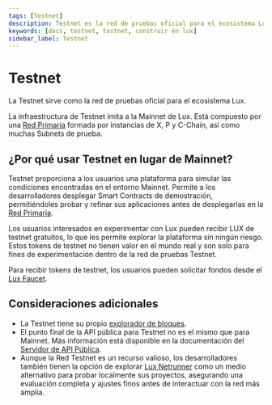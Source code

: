 ```yaml
---
tags: [Testnet]
description: Testnet es la red de pruebas oficial para el ecosistema Lux.
keywords: [docs, testnet, testnet, construir en lux]
sidebar_label: Testnet
---
```


# Testnet

La Testnet sirve como la red de pruebas oficial para el ecosistema Lux.

La infraestructura de Testnet imita a la Mainnet de Lux. Está compuesto por una
[Red Primaria](/learn/lux/lux-platform.md) formada por instancias de X, P y C-Chain,
así como muchas Subnets de prueba.

## ¿Por qué usar Testnet en lugar de Mainnet?

Testnet proporciona a los usuarios una plataforma para simular las condiciones encontradas en el entorno Mainnet.
Permite a los desarrolladores desplegar Smart Contracts de demostración, permitiéndoles probar y refinar sus aplicaciones
antes de desplegarlas en la [Red Primaria](/learn/lux/lux-platform.md).

Los usuarios interesados en experimentar con Lux pueden recibir LUX de testnet gratuitos, lo que les permite
explorar la plataforma sin ningún riesgo. Estos tokens de testnet no tienen valor en el mundo real y son
solo para fines de experimentación dentro de la red de pruebas Testnet.

Para recibir tokens de testnet, los usuarios pueden solicitar fondos desde el
[Lux Faucet](/build/dapp/smart-contracts/get-funds-faucet.md).

## Consideraciones adicionales

- La Testnet tiene su propio [explorador de bloques](https://subnets-test.lux.network/).
- El punto final de la API pública para Testnet no es el mismo que para Mainnet. Más información está disponible en la
  documentación del [Servidor de API Pública](/tooling/rpc-providers.md).
- Aunque la Red Testnet es un recurso valioso, los desarrolladores también tienen la opción de explorar
  [Lux Netrunner](https://docs.lux.network/quickstart/tools-list#netrunner-anr)
  como un medio alternativo para probar localmente sus proyectos, asegurando una evaluación completa y
  ajustes finos antes de interactuar con la red más amplia.
